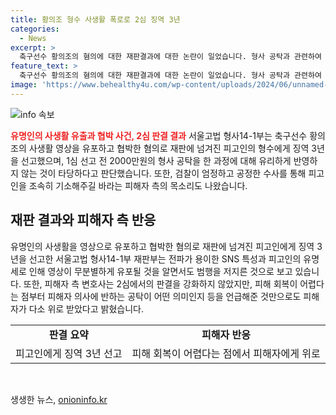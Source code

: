 ```yaml
---
title: 황의조 형수 사생활 폭로로 2심 징역 3년
categories:
  - News
excerpt: >
  축구선수 황의조의 혐의에 대한 재판결과에 대한 논란이 일었습니다. 형사 공탁과 관련하여 1심 선고의 공탁 사실을 유리하게 반영하지 않는 것이 타당하다는 지적이 나왔으며, 피해자 측은 검찰에 대한 엄정하고 조속한 기소를 촉구하고 있습니다. 피해자를 대리하는 변호사는 2심에서의 처벌을 강화하지는 않았지만, 피해자 의사에 반하는 공탁에 대한 언급으로 피해자가 다소 위로를 받았다고 밝혔습니다. 더불어 검찰이 엄정하고 공정한 수사를 통해 황의조를 조속히 기소해주길 바라고 있습니다.
feature_text: >
  축구선수 황의조의 혐의에 대한 재판결과에 대한 논란이 일었습니다. 형사 공탁과 관련하여 1심 선고의 공탁 사실을 유리하게 반영하지 않는 것이 타당하다는 지적이 나왔으며, 피해자 측은 검찰에 대한 엄정하고 조속한 기소를 촉구하고 있습니다. 피해자를 대리하는 변호사는 2심에서의 처벌을 강화하지는 않았지만, 피해자 의사에 반하는 공탁에 대한 언급으로 피해자가 다소 위로를 받았다고 밝혔습니다. 더불어 검찰이 엄정하고 공정한 수사를 통해 황의조를 조속히 기소해주길 바라고 있습니다.
image: 'https://www.behealthy4u.com/wp-content/uploads/2024/06/unnamed-file.png'
---
```


<p><img src="https://www.behealthy4u.com/wp-content/uploads/2024/06/unnamed-file.png" alt="info 속보" /></p>

<p><b><span style="color: #ee2323;">유명인의 사생활 유출과 협박 사건, 2심 판결 결과</span></b>
서울고법 형사14-1부는 축구선수 황의조의 사생활 영상을 유포하고 협박한 혐의로 재판에 넘겨진 피고인의 형수에게 징역 3년을 선고했으며, 1심 선고 전 2000만원의 형사 공탁을 한 과정에 대해 유리하게 반영하지 않는 것이 타당하다고 판단했습니다. 또한, 검찰이 엄정하고 공정한 수사를 통해 피고인을 조속히 기소해주길 바라는 피해자 측의 목소리도 나왔습니다. </p>

<h2 data-ke-size="size26">재판 결과와 피해자 측 반응</h2>

<p>유명인의 사생활을 영상으로 유포하고 협박한 혐의로 재판에 넘겨진 피고인에게 징역 3년을 선고한 서울고법 형사14-1부 재판부는 전파가 용이한 SNS 특성과 피고인의 유명세로 인해 영상이 무분별하게 유포될 것을 알면서도 범행을 저지른 것으로 보고 있습니다. 또한, 피해자 측 변호사는 2심에서의 판결을 강화하지 않았지만, 피해 회복이 어렵다는 점부터 피해자 의사에 반하는 공탁이 어떤 의미인지 등을 언급해준 것만으로도 피해자가 다소 위로 받았다고 밝혔습니다.</p>

<table>
    <tbody>
        <tr>
            <td style="text-align: center; height: 17px;"><b>판결 요약</b></td>
            <td style="text-align: center; height: 17px;"><b>피해자 반응</b></td>
        </tr>
        <tr>
            <td style="text-align: center; height: 17px;">피고인에게 징역 3년 선고</td>
            <td style="text-align: center; height: 17px;">피해 회복이 어렵다는 점에서 피해자에게 위로</td>
        </tr>
    </tbody>
</table>

<p data-ke-size="size16">&nbsp;</p>
생생한 뉴스, <a href="https://onioninfo.kr" rel="dofollow">onioninfo.kr</a>


